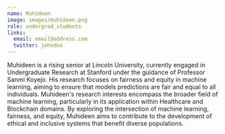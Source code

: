 ```yaml
---
name: Muhideen
image: images/muhideen.png
role: undergrad_students
links:
  email: email@address.com
  twitter: johndoe
---
```


Muhideen is a rising senior at Lincoln University, currently engaged in Undergraduate Research at Stanford under the guidance of Professor Sanmi Koyejo. His research focuses on fairness and equity in machine learning, aiming to ensure that models predictions are fair and equal to all individuals. Muhideen's research interests encompass the broader field of machine learning, particularly in its application within Healthcare and Blockchain domains. By exploring the intersection of machine learning, fairness, and equity, Muhideen aims to contribute to the development of ethical and inclusive systems that benefit diverse populations.
